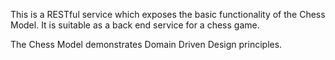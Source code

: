 This is a RESTful service which exposes the basic functionality of the Chess Model. It is suitable as a back end service for a chess game.

The Chess Model demonstrates Domain Driven Design principles.
